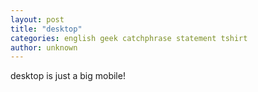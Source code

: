 ```yaml
---
layout: post
title: "desktop"
categories: english geek catchphrase statement tshirt  
author: unknown
---
```

desktop is just a big mobile!
